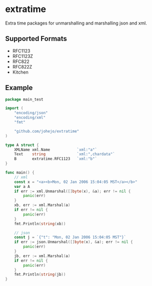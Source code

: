 # extratime

Extra time packages for unmarshalling and marshalling json and xml.

## Supported Formats

- RFC1123
- RFC1123Z
- RFC822
- RFC822Z
- Kitchen

## Example

```go
package main_test

import (
    "encoding/json"
    "encoding/xml"
    "fmt"

    "github.com/johejo/extratime"
)

type A struct {
	XMLName xml.Name            `xml:"a"`
	Text    string              `xml:",chardata"`
	B       extratime.RFC1123   `xml:"b"`
} 

func main() {
    // xml
    const x = "<a><b>Mon, 02 Jan 2006 15:04:05 MST</a></b>"
    var a A
    if err := xml.Unmarshal([]byte(x), &a); err != nil {
        panic(err)
    }
    xb, err := xml.Marshal(a)
    if err != nil {
        panic(err)
    }
    fmt.Println(string(xb))

    // json
    const j = `{"t": "Mon, 02 Jan 2006 15:04:05 MST"}`
    if err := json.Unmarshal([]byte(x), &a); err != nil {
        panic(err)
    }
    jb, err := xml.Marshal(a)
    if err != nil {
        panic(err)
    }
    fmt.Println(string(jb))
}
```
